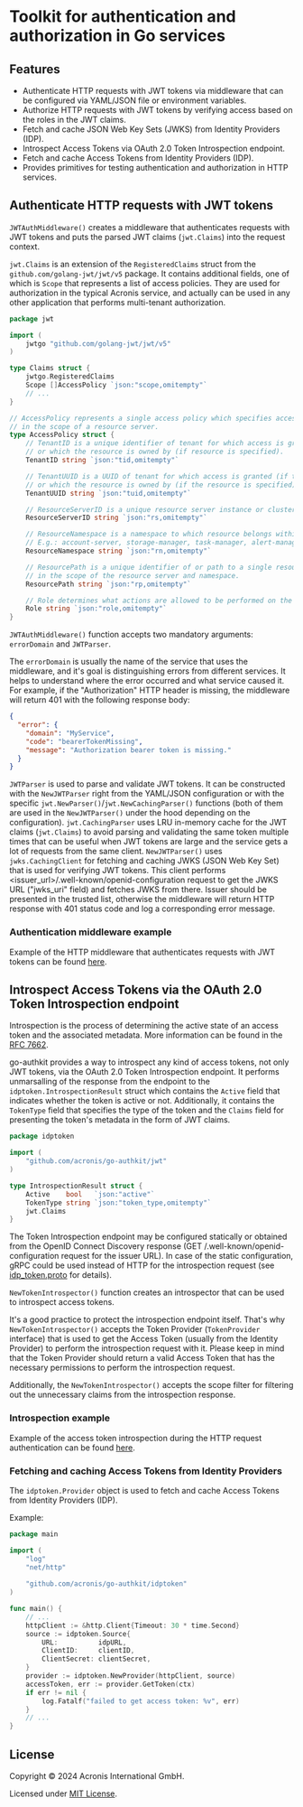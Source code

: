 # Toolkit for authentication and authorization in Go services

## Features 

- Authenticate HTTP requests with JWT tokens via middleware that can be configured via YAML/JSON file or environment variables.
- Authorize HTTP requests with JWT tokens by verifying access based on the roles in the JWT claims.
- Fetch and cache JSON Web Key Sets (JWKS) from Identity Providers (IDP).
- Introspect Access Tokens via OAuth 2.0 Token Introspection endpoint.
- Fetch and cache Access Tokens from Identity Providers (IDP).
- Provides primitives for testing authentication and authorization in HTTP services.

## Authenticate HTTP requests with JWT tokens

`JWTAuthMiddleware()` creates a middleware that authenticates requests with JWT tokens and puts the parsed JWT claims (`jwt.Claims`) into the request context.

`jwt.Claims` is an extension of the `RegisteredClaims` struct from the `github.com/golang-jwt/jwt/v5` package.
It contains additional fields, one of which is `Scope` that represents a list of access policies.
They are used for authorization in the typical Acronis service,
and actually can be used in any other application that performs multi-tenant authorization.

```go
package jwt

import (
	jwtgo "github.com/golang-jwt/jwt/v5"
)

type Claims struct {
	jwtgo.RegisteredClaims
	Scope []AccessPolicy `json:"scope,omitempty"`
	// ...
}

// AccessPolicy represents a single access policy which specifies access rights to a tenant or resource
// in the scope of a resource server.
type AccessPolicy struct {
	// TenantID is a unique identifier of tenant for which access is granted (if resource is not specified)
	// or which the resource is owned by (if resource is specified).
	TenantID string `json:"tid,omitempty"`

	// TenantUUID is a UUID of tenant for which access is granted (if the resource is not specified)
	// or which the resource is owned by (if the resource is specified).
	TenantUUID string `json:"tuid,omitempty"`

	// ResourceServerID is a unique resource server instance or cluster ID.
	ResourceServerID string `json:"rs,omitempty"`

	// ResourceNamespace is a namespace to which resource belongs within resource server.
	// E.g.: account-server, storage-manager, task-manager, alert-manager, etc.
	ResourceNamespace string `json:"rn,omitempty"`

	// ResourcePath is a unique identifier of or path to a single resource or resource collection
	// in the scope of the resource server and namespace.
	ResourcePath string `json:"rp,omitempty"`

	// Role determines what actions are allowed to be performed on the specified tenant or resource.
	Role string `json:"role,omitempty"`
}
```

`JWTAuthMiddleware()` function accepts two mandatory arguments: `errorDomain` and `JWTParser`.

The `errorDomain` is usually the name of the service that uses the middleware, and it's goal is distinguishing errors from different services.
It helps to understand where the error occurred and what service caused it. For example, if the "Authorization" HTTP header is missing, the middleware will return 401 with the following response body:
```json
{
  "error": {
    "domain": "MyService",
    "code": "bearerTokenMissing",
    "message": "Authorization bearer token is missing."
  }
}
```

`JWTParser` is used to parse and validate JWT tokens.
It can be constructed with the `NewJWTParser` right from the YAML/JSON configuration or with the specific `jwt.NewParser()`/`jwt.NewCachingParser()` functions (both of them are used in the `NewJWTParser()` under the hood depending on the configuration).
`jwt.CachingParser` uses LRU in-memory cache for the JWT claims (`jwt.Claims`) to avoid parsing and validating the same token multiple times that can be useful when JWT tokens are large and the service gets a lot of requests from the same client.
`NewJWTParser()` uses `jwks.CachingClient` for fetching and caching JWKS (JSON Web Key Set) that is used for verifying JWT tokens.
This client performs <issuer_url>/.well-known/openid-configuration request to get the JWKS URL ("jwks_uri" field) and fetches JWKS from there.
Issuer should be presented in the trusted list, otherwise the middleware will return HTTP response with 401 status code and log a corresponding error message.

### Authentication middleware example

Example of the HTTP middleware that authenticates requests with JWT tokens can be found [here](./examples/authn-middleware).

## Introspect Access Tokens via the OAuth 2.0 Token Introspection endpoint

Introspection is the process of determining the active state of an access token and the associated metadata.
More information can be found in the [RFC 7662](https://tools.ietf.org/html/rfc7662).

go-authkit provides a way to introspect any kind of access tokens, not only JWT tokens, via the OAuth 2.0 Token Introspection endpoint.
It performs unmarsalling of the response from the endpoint to the `idptoken.IntrospectionResult` struct which contains the `Active` field that indicates whether the token is active or not.
Additionally, it contains the `TokenType` field that specifies the type of the token and the `Claims` field for presenting the token's metadata in the form of JWT claims.

```go
package idptoken

import (
	"github.com/acronis/go-authkit/jwt"
)

type IntrospectionResult struct {
	Active    bool   `json:"active"`
	TokenType string `json:"token_type,omitempty"`
	jwt.Claims
}
```

The Token Introspection endpoint may be configured statically or obtained from the OpenID Connect Discovery response (GET /.well-known/openid-configuration request for the issuer URL).
In case of the static configuration, gRPC could be used instead of HTTP for the introspection request (see [idp_token.proto](./idptoken/idp_token.proto) for details).

`NewTokenIntrospector()` function creates an introspector that can be used to introspect access tokens.

It's a good practice to protect the introspection endpoint itself.
That's why `NewTokenIntrospector()` accepts the Token Provider (`TokenProvider` interface) that is used to get the Access Token (usually from the Identity Provider) to perform the introspection request with it.
Please keep in mind that the Token Provider should return a valid Access Token that has the necessary permissions to perform the introspection request.

Additionally, the `NewTokenIntrospector()` accepts the scope filter for filtering out the unnecessary claims from the introspection response.

### Introspection example

Example of the access token introspection during the HTTP request authentication can be found [here](./examples/token-introspection).

### Fetching and caching Access Tokens from Identity Providers

The `idptoken.Provider` object is used to fetch and cache Access Tokens from Identity Providers (IDP).

Example:

```go
package main

import (
	"log"
	"net/http"
	
    "github.com/acronis/go-authkit/idptoken"
)

func main() {
	// ...
	httpClient := &http.Client{Timeout: 30 * time.Second}
	source := idptoken.Source{
		URL:          idpURL,
		ClientID:     clientID,
		ClientSecret: clientSecret,
	}
	provider := idptoken.NewProvider(httpClient, source)
	accessToken, err := provider.GetToken(ctx)
	if err != nil {
		log.Fatalf("failed to get access token: %v", err)
	}
	// ...
}
```

## License

Copyright © 2024 Acronis International GmbH.

Licensed under [MIT License](./LICENSE).
